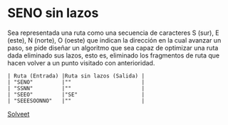 SENO sin lazos
==============

Sea representada una ruta como una secuencia de caracteres S (sur), E (este), N (norte), O (oeste) que indican la dirección en la cual avanzar un paso, se pide diseñar un algoritmo que sea capaz de optimizar una ruta dada eliminado sus lazos, esto es, eliminado los fragmentos de ruta que hacen volver a un punto visitado con anterioridad.

    | Ruta (Entrada) |Ruta sin lazos (Salida) |
    | "SENO"         |""                      |
    | "SSNN"         |""                      |
    | "SEEO"         |"SE"                    |
    | "SEEESOONNO"   |""                      |

[Solveet](http://www.solveet.com/exercises/SENO-sin-lazos/44)

